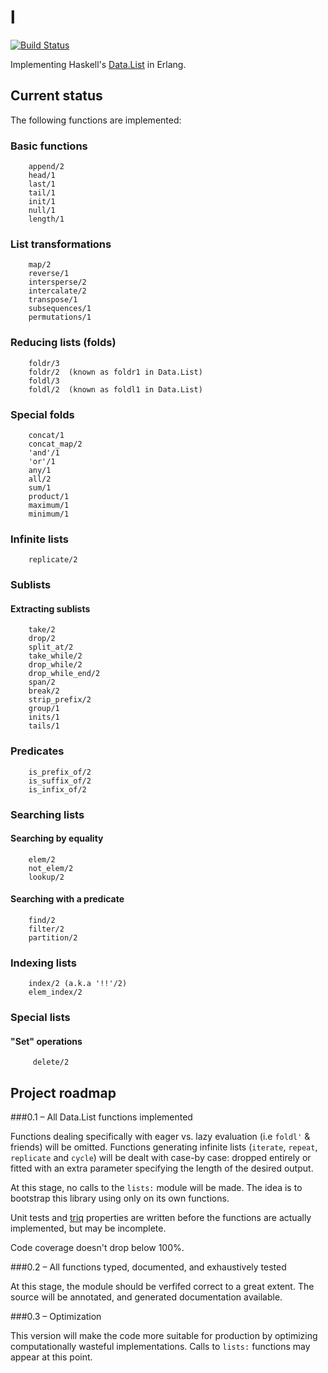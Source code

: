 l
=
[![Build
Status](https://travis-ci.org/pzel/l.svg?branch=master)](https://travis-ci.org/pzel/l)

Implementing Haskell's [Data.List](http://hackage.haskell.org/package/base-4.6.0.1/docs/Data-List.html) in Erlang.

Current status
--------------

The following functions are implemented:

### Basic functions
        append/2
        head/1
        last/1
        tail/1
        init/1
        null/1
        length/1

### List transformations
        map/2
        reverse/1
        intersperse/2
        intercalate/2
        transpose/1
        subsequences/1
        permutations/1

### Reducing lists (folds)
        foldr/3
        foldr/2  (known as foldr1 in Data.List)
        foldl/3
        foldl/2  (known as foldl1 in Data.List)

### Special folds
        concat/1
        concat_map/2
        'and'/1
        'or'/1
        any/1
        all/2
        sum/1
        product/1
        maximum/1
        minimum/1

### Infinite lists
        replicate/2

### Sublists
#### Extracting sublists
        take/2
        drop/2
        split_at/2
        take_while/2
        drop_while/2
        drop_while_end/2
        span/2
        break/2
        strip_prefix/2
        group/1
        inits/1
        tails/1

### Predicates
        is_prefix_of/2
        is_suffix_of/2
        is_infix_of/2

### Searching lists
#### Searching by equality
        elem/2
        not_elem/2
        lookup/2

#### Searching with a predicate
        find/2
        filter/2
        partition/2

### Indexing lists
        index/2 (a.k.a '!!'/2)
        elem_index/2

### Special lists
#### "Set" operations
         delete/2

Project roadmap
---------------

###0.1 – All Data.List functions implemented

Functions dealing specifically with eager vs. lazy evaluation (i.e `foldl'` &
friends) will be omitted. Functions generating infinite lists (`iterate`,
`repeat`, `replicate` and `cycle`) will be dealt with case-by case: dropped
entirely or fitted with an extra parameter specifying the length of the desired
output.

At this stage, no calls to the `lists:` module will be made. The idea is to
bootstrap this library using only on its own functions.

Unit tests and [triq](https://github.com/krestenkrab/triq) properties are
written before the functions are actually implemented, but may be incomplete.

Code coverage doesn't drop below 100%.


###0.2 – All functions typed, documented, and exhaustively tested 

At this stage, the module should be verfifed correct to a great
extent. The source will be annotated, and generated documentation available.


###0.3 – Optimization

This version will make the code more suitable for production by optimizing
computationally wasteful implementations. Calls to `lists:` functions may appear
at this point.
